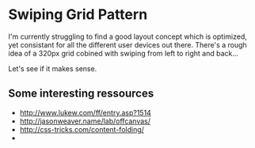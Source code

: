 Swiping Grid Pattern
====================

I'm currently struggling to find a good layout concept which is optimized, yet consistant for all the different user devices out there. There's a rough idea of a 320px grid cobined with swiping from left to right and back...

Let's see if it makes sense.

Some interesting ressources
---------------------------
* http://www.lukew.com/ff/entry.asp?1514
* http://jasonweaver.name/lab/offcanvas/
* http://css-tricks.com/content-folding/
* 
